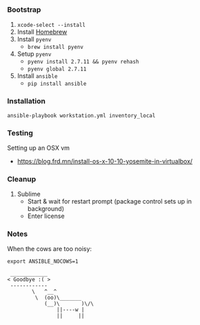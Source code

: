 
### Bootstrap

1. `xcode-select --install`
1. Install [Homebrew](https://github.com/Homebrew/brew/blob/master/share/doc/homebrew/Installation.md#installation)
1. Install `pyenv`
    * `brew install pyenv`
1. Setup `pyenv`
    * `pyenv install 2.7.11 && pyenv rehash`
    * `pyenv global 2.7.11`
1. Install `ansible`
    * `pip install ansible`

### Installation

```
ansible-playbook workstation.yml inventory_local
```

### Testing

Setting up an OSX vm
* https://blog.frd.mn/install-os-x-10-10-yosemite-in-virtualbox/

### Cleanup

1. Sublime
    * Start & wait for restart prompt (package control sets up in background)
    * Enter license


### Notes

When the cows are too noisy:
```
export ANSIBLE_NOCOWS=1
```

```
 ____________
< Goodbye :( >
 ------------
        \   ^__^
         \  (oo)\_______
            (__)\       )\/\
                ||----w |
                ||     ||
```
